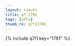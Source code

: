 ```yaml
--- 
layout: sieutv
title: af 1781
tags: [aftv]
thumb_re: q7t11781
---
```

{% include q7t1 key="1781" %} 
